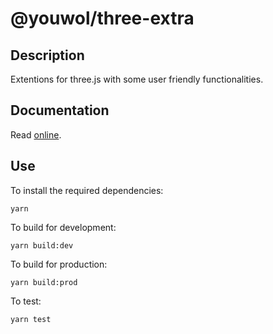 # @youwol/three-extra

## Description

Extentions for three.js with some user friendly functionalities.

## Documentation

Read [online](https://youwol.github.io/three-extra/dist/docs/index.html).

## Use

To install the required dependencies:

```shell
yarn
```

To build for development:

```shell
yarn build:dev
```

To build for production:

```shell
yarn build:prod
```

To test:

```shell
yarn test
```
